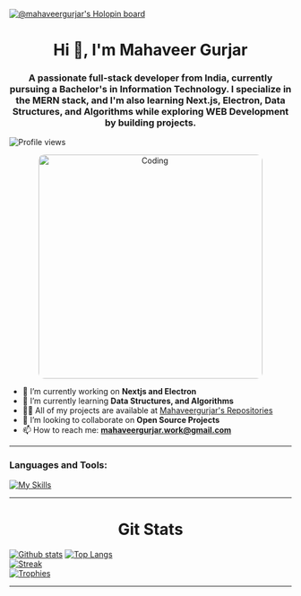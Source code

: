 [![@mahaveergurjar's Holopin board](https://holopin.me/mahaveergurjar)](https://holopin.io/@mahaveergurjar)

<h1 align="center">Hi 👋, I'm Mahaveer Gurjar</h1>
<h3 align="center">A passionate full-stack developer from India, currently pursuing a Bachelor's in Information Technology. I specialize in the MERN stack, and I'm also learning Next.js, Electron, Data Structures, and Algorithms while exploring WEB Development by building projects.</h3>

<p align="left">
  <img src="https://komarev.com/ghpvc/?username=mahaveergurjar&label=Profile%20views&color=0e75b6&style=flat" alt="Profile views" />
</p>

<p align="center">
  <img src="https://media2.giphy.com/media/qgQUggAC3Pfv687qPC/giphy.gif?cid=790b76114e6ab9e152d0b423e133bd9233aac7048cfecb20&rid=giphy.gif&ct=g" alt="Coding" width="400" style="border-radius: 10px;"/>
</p>

- 🔭 I’m currently working on **Nextjs and Electron**
- 🌱 I’m currently learning **Data Structures, and Algorithms**
- 👨‍💻 All of my projects are available at [Mahaveergurjar's Repositories](https://github.com/mahaveergurjar?tab=repositories)
- 👯 I’m looking to collaborate on **Open Source Projects**
- 📫 How to reach me: **mahaveergurjar.work@gmail.com**

---

<h3 align="left">Languages and Tools:</h3>
<p align="left">

[![My Skills](https://skillicons.dev/icons?i=linux,ubuntu,kali,arch,nix,vim,neovim,lua,c,cpp,python,java,git,github,html,css,javascript,nodejs,react,tailwind,express,mysql,mongodb,nextjs,electron)](https://skillicons.dev)

</p>

---

<h1 align="center">Git Stats</h1>
<p align="center">
  
  <a href="#">![Github stats](https://github-readme-stats.vercel.app/api?username=mahaveergurjar&theme=blueberry&count_private=true&hide_border=true&line_height=20)</a>
  <a href="#">![Top Langs](https://github-readme-stats.vercel.app/api/top-langs/?username=mahaveergurjar&layout=compact&theme=blueberry&count_private=true&hide_border=true)</a><br />
  <a href="#">
  ![Streak](https://github-readme-streak-stats.herokuapp.com/?user=mahaveergurjar&theme=blueberry&count_private=true&hide_border=true)</a><br />
<a href="#">
 ![Trophies](https://github-profile-trophy.vercel.app/?username=mahaveergurjar&theme=darkhub&count_private=true&hide_border=true) </a>

</p>

---
